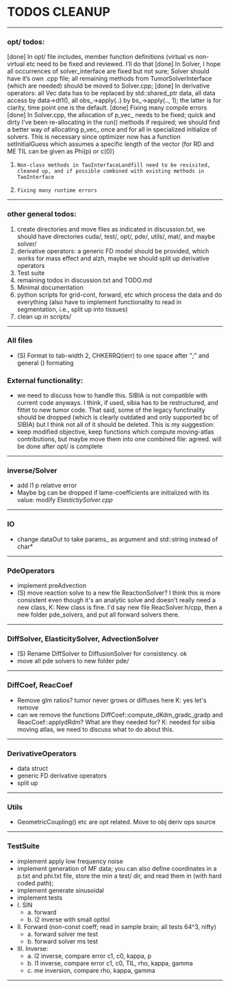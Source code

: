 # TODOS CLEANUP
---

### opt/ todos:
[done] In opt/ file includes, member function definitions (virtual vs non-virtual etc need to be fixed and reviewed. I’ll do that
[done] In Solver, I hope all occurrences of solver_interface are fixed but not sure; Solver should have it’s own .cpp file; all remaining methods from TumorSolverInterface (which are needed) should be moved to Solver.cpp;
[done] In derivative operators: all Vec data has to be replaced by std::shared_ptr<Data> data, all data access by data->dt1(), all obs_->apply(..) by  bs_->apply(.., 1); the latter is for clarity, time point one is the default.
[done] Fixing many compile errors
[done] In Solver.cpp, the allocation of p_vec_ needs to be fixed; quick and dirty I’ve been re-allocating in the run() methods if required; we should find a better way of allocating p_vec_ once and for all in specialized initialize of solvers. This is necessary since optimizer now has a function setInitialGuess which assumes a specific length of the vector (for RD and ME TIL can be given as Phi(p) or c(0))
1.     Non-class methods in TaoInterfaceLandfill need to be revisited, cleaned up, and if possible combined with existing methods in TaoInterface
7.     Fixing many runtime errors

---

### other general todos:
1. create directories and move files as indicated in discussion.txt, we should have directories cuda/, test/, opt/, pde/, utils/, mat/, and maybe solver/
2. derivative operators: a generic FD model should be provided, which works for mass effect and alzh, maybe we should split up derivative operators
3. Test suite
4. remaining todos in discussion.txt and TODO.md
5. Minimal documentation
6. python scripts for grid-cont, forward, etc which process the data and do everything (also have to implement functionality to read in segmentation, i.e., split up into tissues)
7. clean up in scripts/


---


### All files
 - (S) Format to tab-width 2, CHKERRQ(ierr) to one space after ";" and general \(\) formating

### External functionality:
 - we need to discuss how to handle this. SIBIA is not compatible with current code anyways. I think, if used, sibia has to be restructured, and fittet to new tumor code. That said, some of the legacy functinality should be dropped (which is clearly
   outdated and only supported bc of SIBIA) but I think not all of it should be deleted. This is my suggestion:
 - keep modified objective, keep functions which compute moving-atlas contributions, but maybe move them into one combined file: agreed. will be done after opt/ is complete
 ---

### inverse/Solver
 - add l1 p relative error
 - Maybe bg can be dropped if lame-coefficients are initialized with its value:  modify _ElastictiySolver.cpp_
---

### IO
- change dataOut to take params_ as argument and std::string instead of char*
---

### PdeOperators
- implement preAdvection
- (S) move reaction solve to a new file ReactionSolver? I think this is more consistent even though it's an analytic solve and doesn't really need a new class, K: New class is fine. I'd say new file ReacSolver.h/cpp, then a new folder pde_solvers, and
  put all forward solvers there.
 
--- 
### DiffSolver, ElasticitySolver, AdvectionSolver
- (S) Rename DiffSolver to DiffusionSolver for consistency. ok
- move all pde solvers to new folder pde/


--- 
### DiffCoef, ReacCoef
- Remove glm ratios? tumor never grows or diffuses here K: yes let's remove
- can we remove the functions DiffCoef::compute_dKdm_gradc_gradp and ReacCoef::applydRdm? What are they needed for? K: needed for sibia moving atlas, we need to discuss what to do about this.

--- 
### DerivativeOperators
- data struct
- generic FD derivative operators
- split up

---
### Utils
- GeometricCoupling() etc are opt related. Move to obj deriv ops source

---
### TestSuite
- implement apply low frequency noise
- implement generation of MF data; you can also define coordinates in a p.txt and phi.txt file, store the min a test/ dir, and read them in (with hard coded path);
- implement generate sinusoidal
- implement tests
- I.  SIN
  - a. forward
  - b. l2 inverse with small opttol 
- II. Forward (non-const coeff; read in sample brain; all tests 64^3, nifty)
  - a. forward solver me test
  - b. forward solver ms test
- III. Inverse:
  - a. l2 inverse, compare error c1, c0, kappa, p
  - b. l1 inverse, compare error c1, c0, TIL, rho, kappa, gamma
  - c. me inversion, compare rho, kappa, gamma
---
